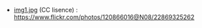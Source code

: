 





- [img1.jpg](img1.jpg) (CC lisence) : https://www.flickr.com/photos/120866016@N08/22869325262 
